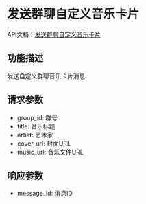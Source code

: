 # 发送群聊自定义音乐卡片

API文档：[发送群聊自定义音乐卡片](https://napcat.apifox.cn/228099151e0.md)

## 功能描述
发送自定义群聊音乐卡片消息

## 请求参数
- group_id: 群号
- title: 音乐标题
- artist: 艺术家
- cover_url: 封面URL
- music_url: 音乐文件URL

## 响应参数
- message_id: 消息ID
